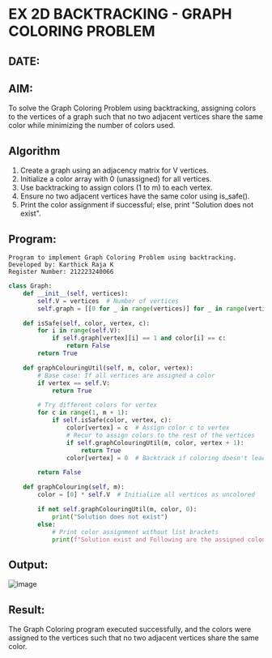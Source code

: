 # EX 2D BACKTRACKING - GRAPH COLORING PROBLEM
## DATE:
## AIM:
To solve the Graph Coloring Problem using backtracking, assigning colors to the vertices of a graph such that no two adjacent vertices share the same color while minimizing the number of colors used.



## Algorithm
1. Create a graph using an adjacency matrix for V vertices.
2. Initialize a color array with 0 (unassigned) for all vertices.
3. Use backtracking to assign colors (1 to m) to each vertex.
4. Ensure no two adjacent vertices have the same color using is_safe().
5. Print the color assignment if successful; else, print "Solution does not exist".

## Program:
```
Program to implement Graph Coloring Problem using backtracking.
Developed by: Karthick Raja K
Register Number: 212223240066
```
```python
class Graph:
    def __init__(self, vertices):
        self.V = vertices  # Number of vertices
        self.graph = [[0 for _ in range(vertices)] for _ in range(vertices)]  # Adjacency matrix

    def isSafe(self, color, vertex, c):
        for i in range(self.V):
            if self.graph[vertex][i] == 1 and color[i] == c:
                return False
        return True

    def graphColouringUtil(self, m, color, vertex):
        # Base case: If all vertices are assigned a color
        if vertex == self.V:
            return True

        # Try different colors for vertex
        for c in range(1, m + 1):
            if self.isSafe(color, vertex, c):
                color[vertex] = c  # Assign color c to vertex
                # Recur to assign colors to the rest of the vertices
                if self.graphColouringUtil(m, color, vertex + 1):
                    return True
                color[vertex] = 0  # Backtrack if coloring doesn't lead to a solution

        return False

    def graphColouring(self, m):
        color = [0] * self.V  # Initialize all vertices as uncolored

        if not self.graphColouringUtil(m, color, 0):
            print("Solution does not exist")
        else:
            # Print color assignment without list brackets
            print(f"Solution exist and Following are the assigned colours:\n{' '.join(map(str, color))}")

```

## Output:

![image](https://github.com/user-attachments/assets/56e5a09f-fd10-4ea8-bbf9-f659d2fa111b)


## Result:
The Graph Coloring program executed successfully, and the colors were assigned to the vertices such that no two adjacent vertices share the same color.
